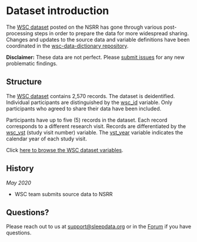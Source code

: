 # Dataset introduction

The [WSC dataset](:files_path:/datasets) posted on the NSRR has gone through various post-processing steps in order to prepare the data for more widespread sharing. Changes and updates to the source data and variable definitions have been coordinated in the [wsc-data-dictionary repository](https://github.com/nsrr/wsc-data-dictionary).

**Disclaimer:** These data are not perfect. Please [submit issues](https://github.com/nsrr/wsc-data-dictionary/issues) for any new problematic findings.

## Structure

The [WSC dataset](:files_path:/datasets) contains 2,570 records. The dataset is deidentified. Individual participants are distinguished by the [wsc_id](https://sleepdata.org/datasets/wsc/variables/wsc_id) variable. Only participants who agreed to share their data have been included.

Participants have up to five (5) records in the dataset. Each record corresponds to a different research visit. Records are differentiated by the [wsc_vst](https://sleepdata.org/datasets/wsc/variables/wsc_vst) (study visit number) variable. The [vst_year](https://sleepdata.org/datasets/wsc/variables/vst_year) variable indicates the calendar year of each study visit.

Click [here to browse the WSC dataset variables](https://sleepdata.org/datasets/wsc/variables).

## History

*May 2020*
- WSC team submits source data to NSRR

## Questions?

Please reach out to us at support@sleepdata.org or in the [Forum](https://sleepdata.org/forum) if you have questions.
